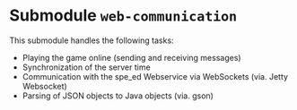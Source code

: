 # Submodule `web-communication`

This submodule handles the following tasks:

- Playing the game online (sending and receiving messages)
- Synchronization of the server time
- Communication with the spe_ed Webservice via WebSockets (via. Jetty Websocket)
- Parsing of JSON objects to Java objects (via. gson)
